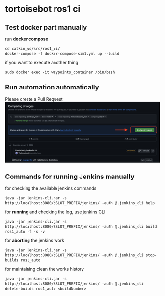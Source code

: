 # tortoisebot ros1 ci

## Test docker part manually
run **docker compose**
```
cd catkin_ws/src/ros1_ci/
docker-compose -f docker-compose-sim1.yml up --build
```
if you want to execute another thing
```
sudo docker exec -it waypoints_container /bin/bash
```

## Run automation automatically
Please create a Pull Request
![alt text](create-pr.png)

## Commands for running Jenkins manually
for checking the available jenkins commands 
```
java -jar jenkins-cli.jar -s http://localhost:8080/$SLOT_PREFIX/jenkins/ -auth @.jenkins_cli help
```
for **running** and checking the log, use jenkins CLI
```
java -jar jenkins-cli.jar -s http://localhost:8080/$SLOT_PREFIX/jenkins/ -auth @.jenkins_cli build ros1_auto -f -s -v
```
for **aborting** the jenkins work
```
java -jar jenkins-cli.jar -s http://localhost:8080/$SLOT_PREFIX/jenkins/ -auth @.jenkins_cli stop-builds ros1_auto
```
for maintaining clean the works history
```
java -jar jenkins-cli.jar -s http://localhost:8080/$SLOT_PREFIX/jenkins/ -auth @.jenkins_cli delete-builds ros1_auto <buildNumber>
```

